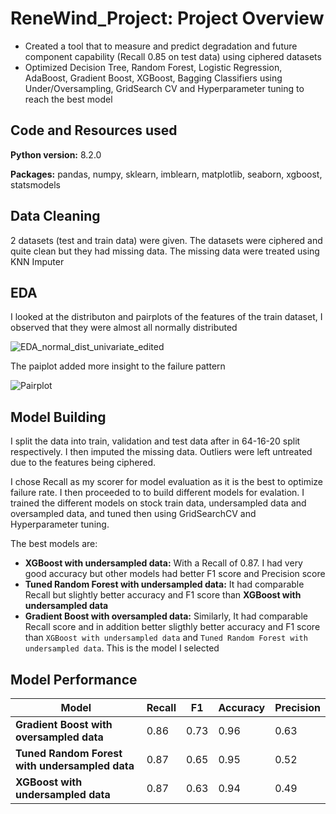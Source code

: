 # ReneWind_Project: Project Overview
* Created a tool that to measure and predict degradation and future component capability (Recall 0.85 on test data) using ciphered datasets
* Optimized Decision Tree, Random Forest, Logistic Regression, AdaBoost, Gradient Boost, XGBoost, Bagging Classifiers using Under/Oversampling, GridSearch CV and Hyperparameter tuning to reach the best model
## Code and Resources used
**Python version:** 8.2.0

**Packages:** pandas, numpy, sklearn, imblearn, matplotlib, seaborn, xgboost, statsmodels
## Data Cleaning
2 datasets (test and train data) were given. The datasets were ciphered and quite clean but they had missing data. The missing data were treated using KNN Imputer
## EDA
I looked at the distributon and pairplots of the features of the train dataset, I observed that they were almost all normally distributed

![EDA_normal_dist_univariate_edited](https://github.com/Ariyo347/ReneWind_Project/assets/113588909/bc7cf75d-0bba-4438-a676-00adde7211f1)


The paiplot added more insight to the failure pattern

![Pairplot](https://github.com/Ariyo347/ReneWind_Project/assets/113588909/79f74314-da86-4149-be73-aa6f5f8eb1df)

## Model Building
I split the data into train, validation and test data after in 64-16-20 split respectively. I then imputed the missing data. Outliers were left untreated due to the features being ciphered.

I chose Recall as my scorer for model evaluation as it is the best to optimize failure rate. I then proceeded to to build different models for evalation. I trained the different models on stock train data, undersampled data and oversampled data, and tuned then using GridSearchCV and Hyperparameter tuning. 

The best models are:
* **XGBoost with undersampled data:** With a Recall of 0.87. I had very good accuracy but other models had better F1 score and Precision score
* **Tuned Random Forest with undersampled data:** It had comparable Recall but slightly better accuracy and F1 score than **XGBoost with undersampled data**
* **Gradient Boost with oversampled data:** Similarly, It had comparable Recall score and in addition better sligthly better accuracy and F1 score than `XGBoost with undersampled data` and `Tuned Random Forest with undersampled data`. This is the model I selected

## Model Performance
| **Model** | Recall | F1 | Accuracy | Precision |
| ----------- | ----------- | ----------- | ----------- | ----------- |
| **Gradient Boost with oversampled data** | 0.86 |0.73 |0.96 |0.63 |
| **Tuned Random Forest with undersampled data** | 0.87 | 0.65 | 0.95 | 0.52 |
| **XGBoost with undersampled data** | 0.87 | 0.63 | 0.94 | 0.49 |
